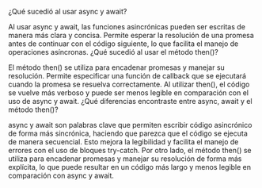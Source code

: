 ¿Qué sucedió al usar async y await?

Al usar async y await, las funciones asincrónicas pueden ser escritas de manera más clara y concisa. Permite esperar la resolución de una promesa antes de continuar con el código siguiente, lo que facilita el manejo de operaciones asíncronas.
¿Qué sucedió al usar el método then()?

El método then() se utiliza para encadenar promesas y manejar su resolución. Permite especificar una función de callback que se ejecutará cuando la promesa se resuelva correctamente. Al utilizar then(), el código se vuelve más verboso y puede ser menos legible en comparación con el uso de async y await.
¿Qué diferencias encontraste entre async, await y el método then()?

async y await son palabras clave que permiten escribir código asincrónico de forma más sincrónica, haciendo que parezca que el código se ejecuta de manera secuencial. Esto mejora la legibilidad y facilita el manejo de errores con el uso de bloques try-catch. Por otro lado, el método then() se utiliza para encadenar promesas y manejar su resolución de forma más explícita, lo que puede resultar en un código más largo y menos legible en comparación con async y await.
